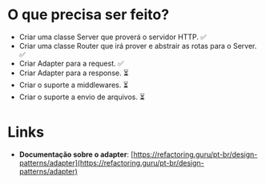 # O que precisa ser feito?

- Criar uma classe Server que proverá o servidor HTTP. ✅
- Criar uma classe Router que irá prover e abstrair as rotas para o Server. ✅
- Criar Adapter para a request. ✅
- Criar Adapter para a response. ⏳
- Criar o suporte a middlewares. ⏳
- Criar o suporte a envio de arquivos. ⏳

# Links

- **Documentação sobre o adapter**: [https://refactoring.guru/pt-br/design-patterns/adapter](https://refactoring.guru/pt-br/design-patterns/adapter)
